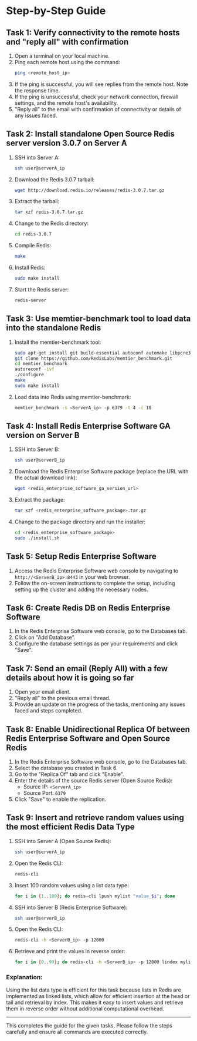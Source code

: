 
# Step-by-Step Guide

## Task 1: Verify connectivity to the remote hosts and "reply all" with confirmation

1. Open a terminal on your local machine.
2. Ping each remote host using the command:
    ```sh
    ping <remote_host_ip>
    ```
3. If the ping is successful, you will see replies from the remote host. Note the response time.
4. If the ping is unsuccessful, check your network connection, firewall settings, and the remote host's availability.
5. "Reply all" to the email with confirmation of connectivity or details of any issues faced.

## Task 2: Install standalone Open Source Redis server version 3.0.7 on Server A

1. SSH into Server A:
    ```sh
    ssh user@serverA_ip
    ```
2. Download the Redis 3.0.7 tarball:
    ```sh
    wget http://download.redis.io/releases/redis-3.0.7.tar.gz
    ```
3. Extract the tarball:
    ```sh
    tar xzf redis-3.0.7.tar.gz
    ```
4. Change to the Redis directory:
    ```sh
    cd redis-3.0.7
    ```
5. Compile Redis:
    ```sh
    make
    ```
6. Install Redis:
    ```sh
    sudo make install
    ```
7. Start the Redis server:
    ```sh
    redis-server
    ```

## Task 3: Use memtier-benchmark tool to load data into the standalone Redis

1. Install the memtier-benchmark tool:
    ```sh
    sudo apt-get install git build-essential autoconf automake libpcre3-dev libevent-dev pkg-config zlib1g-dev
    git clone https://github.com/RedisLabs/memtier_benchmark.git
    cd memtier_benchmark
    autoreconf -ivf
    ./configure
    make
    sudo make install
    ```
2. Load data into Redis using memtier-benchmark:
    ```sh
    memtier_benchmark -s <ServerA_ip> -p 6379 -t 4 -c 10
    ```

## Task 4: Install Redis Enterprise Software GA version on Server B

1. SSH into Server B:
    ```sh
    ssh user@serverB_ip
    ```
2. Download the Redis Enterprise Software package (replace the URL with the actual download link):
    ```sh
    wget <redis_enterprise_software_ga_version_url>
    ```
3. Extract the package:
    ```sh
    tar xzf <redis_enterprise_software_package>.tar.gz
    ```
4. Change to the package directory and run the installer:
    ```sh
    cd <redis_enterprise_software_package>
    sudo ./install.sh
    ```

## Task 5: Setup Redis Enterprise Software

1. Access the Redis Enterprise Software web console by navigating to `http://<ServerB_ip>:8443` in your web browser.
2. Follow the on-screen instructions to complete the setup, including setting up the cluster and adding the necessary nodes.

## Task 6: Create Redis DB on Redis Enterprise Software

1. In the Redis Enterprise Software web console, go to the Databases tab.
2. Click on "Add Database".
3. Configure the database settings as per your requirements and click "Save".

## Task 7: Send an email (Reply All) with a few details about how it is going so far

1. Open your email client.
2. "Reply all" to the previous email thread.
3. Provide an update on the progress of the tasks, mentioning any issues faced and steps completed.

## Task 8: Enable Unidirectional Replica Of between Redis Enterprise Software and Open Source Redis

1. In the Redis Enterprise Software web console, go to the Databases tab.
2. Select the database you created in Task 6.
3. Go to the "Replica Of" tab and click "Enable".
4. Enter the details of the source Redis server (Open Source Redis):
    - Source IP: `<ServerA_ip>`
    - Source Port: `6379`
5. Click "Save" to enable the replication.

## Task 9: Insert and retrieve random values using the most efficient Redis Data Type

1. SSH into Server A (Open Source Redis):
    ```sh
    ssh user@serverA_ip
    ```
2. Open the Redis CLI:
    ```sh
    redis-cli
    ```
3. Insert 100 random values using a list data type:
    ```sh
    for i in {1..100}; do redis-cli lpush mylist "value_$i"; done
    ```
4. SSH into Server B (Redis Enterprise Software):
    ```sh
    ssh user@serverB_ip
    ```
5. Open the Redis CLI:
    ```sh
    redis-cli -h <ServerB_ip> -p 12000
    ```
6. Retrieve and print the values in reverse order:
    ```sh
    for i in {0..99}; do redis-cli -h <ServerB_ip> -p 12000 lindex mylist $i; done
    ```

### Explanation:
Using the list data type is efficient for this task because lists in Redis are implemented as linked lists, which allow for efficient insertion at the head or tail and retrieval by index. This makes it easy to insert values and retrieve them in reverse order without additional computational overhead.

---

This completes the guide for the given tasks. Please follow the steps carefully and ensure all commands are executed correctly.
